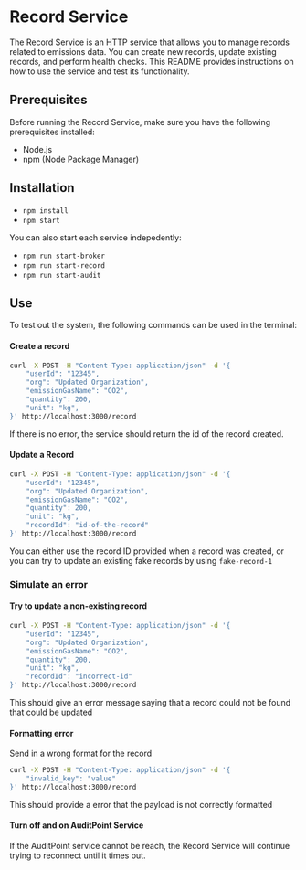 # Record Service

The Record Service is an HTTP service that allows you to manage records related to emissions data. You can create new records, update existing records, and perform health checks. This README provides instructions on how to use the service and test its functionality.

## Prerequisites

Before running the Record Service, make sure you have the following prerequisites installed:

- Node.js
- npm (Node Package Manager)

## Installation

- `npm install`
- `npm start`

You can also start each service indepedently:

- `npm run start-broker`
- `npm run start-record`
- `npm run start-audit`

## Use

To test out the system, the following commands can be used in the terminal:

#### Create a record

```bash
curl -X POST -H "Content-Type: application/json" -d '{
    "userId": "12345",
    "org": "Updated Organization",
    "emissionGasName": "CO2",
    "quantity": 200,
    "unit": "kg",
}' http://localhost:3000/record
```

If there is no error, the service should return the id of the record created.

#### Update a Record

```bash
curl -X POST -H "Content-Type: application/json" -d '{
    "userId": "12345",
    "org": "Updated Organization",
    "emissionGasName": "CO2",
    "quantity": 200,
    "unit": "kg",
    "recordId": "id-of-the-record"
}' http://localhost:3000/record
```

You can either use the record ID provided when a record was created, or you can try to update an existing fake records by using `fake-record-1`

### Simulate an error

#### Try to update a non-existing record

```bash
curl -X POST -H "Content-Type: application/json" -d '{
    "userId": "12345",
    "org": "Updated Organization",
    "emissionGasName": "CO2",
    "quantity": 200,
    "unit": "kg",
    "recordId": "incorrect-id"
}' http://localhost:3000/record
```

This should give an error message saying that a record could not be found that could be updated

#### Formatting error

Send in a wrong format for the record

```bash
curl -X POST -H "Content-Type: application/json" -d '{
    "invalid_key": "value"
}' http://localhost:3000/record
```

This should provide a error that the payload is not correctly formatted

#### Turn off and on AuditPoint Service

If the AuditPoint service cannot be reach, the Record Service will continue trying to reconnect until it times out.
